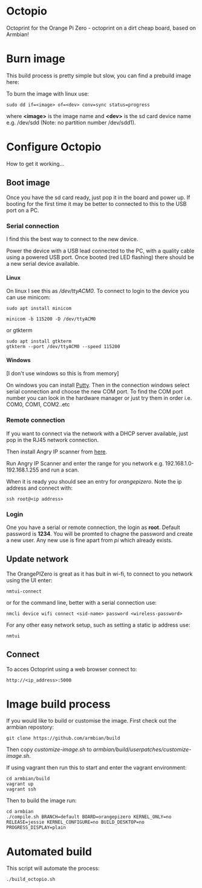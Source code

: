 # Octopio

Octoprint for the Orange Pi Zero - octoprint on a dirt cheap board, based on Armbian!

# Burn image

This build process is pretty simple but slow, you can find a prebuild image here:

To burn the image with linux use:

```
sudo dd if=<image> of=<dev> conv=sync status=progress
```
  
where **\<image>** is the image name and **\<dev>** is the sd card device name e.g. /dev/sdd (Note: no partition number /dev/sdd1).

# Configure Octopio

How to get it working...

## Boot image

Once you have the sd card ready, just pop it in the board and power up. If booting for the first time it may be better to connected to this to the USB port on a PC.

### Serial connection

I find this the best way to connect to the new device.

Power the device with a USB lead connected to the PC, with a quality cable using a powered USB port. Once booted (red LED flashing) there should be a new serial device available.

#### Linux

On linux I see this as */dev/ttyACM0*. To connect to login to the device you can use minicom:

```
sudo apt install minicom

minicom -b 115200 -D /dev/ttyACM0
```

or gtkterm

```
sudo apt install gtkterm
gtkterm --port /dev/ttyACM0 --speed 115200
```

#### Windows

[I don't use windows so this is from memory]

On windows you can install [Putty](https://www.chiark.greenend.org.uk/~sgtatham/putty/latest.html).
Then in the connection windows select serial connection and choose the new COM port. To find the COM port number you can look in the hardware manager or just try them in order i.e. COM0, COM1, COM2..etc

### Remote connection

If you want to connect via the network with a DHCP server available, just pop in the RJ45 network connection.

Then install Angry IP scanner from [here](http://angryip.org/). 

Run Angry IP Scanner and enter the range for you network e.g. 192.168.1.0-192.168.1.255 and run a scan. 

When it is ready you should see an entry for *orangepizero*. Note the ip address and connect with:

```
ssh root@<ip address>
```

### Login

One you have a serial or remote connection, the login as **root**. Default password is **1234**. You will be promted to chagne the password and create a new user. Any new use is fine apart from *pi* which already exists.

## Update network

The OrangePIZero is great as it has buit in wi-fi, to connect to you network using the UI enter:

```
nmtui-connect
```

or for the command line, better with a serial connection use:

```
nmcli device wifi connect <sid-name> password <wireless-password>
```

For any other easy network setup, such as setting a static ip address use:

```
nmtui
```

## Connect

To acces Octoprint using a web browser connect to:

```
http://<ip_address>:5000
```

# Image build process

If you would like to build or customise the image. First check out the armbian repostory:

```
git clone https://github.com/armbian/build
```

Then copy *customize-image.sh* to *armbian/build/userpatches/customize-image.sh*.

If using vagrant then run this to start and enter the vagrant environment:

```
cd armbian/build
vagrant up
vagrant ssh
```

Then to build the image run:

```
cd armbian
./compile.sh BRANCH=default BOARD=orangepizero KERNEL_ONLY=no RELEASE=jessie KERNEL_CONFIGURE=no BUILD_DESKTOP=no PROGRESS_DISPLAY=plain
```

# Automated build

This script will automate the process:

```
./build_octopio.sh
```
